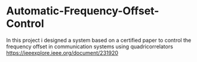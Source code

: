 # Automatic-Frequency-Offset-Control
In this project i designed a system based on a certified paper to control the frequency offset in communication systems using quadricorrelators
https://ieeexplore.ieee.org/document/231920
